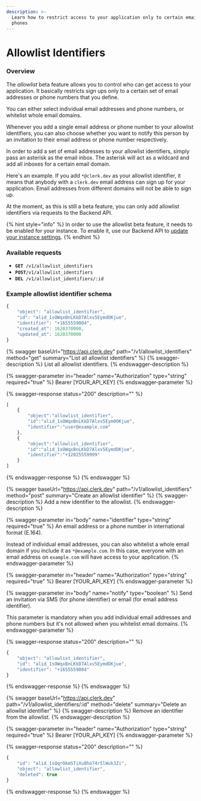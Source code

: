 ```yaml
---
description: >-
  Learn how to restrict access to your application only to certain emails or
  phones
---
```


# Allowlist Identifiers

### Overview

The _allowlist_ beta feature allows you to control who can get access to your application. It basically restricts sign ups only to a certain set of email addresses or phone numbers that you define.&#x20;

You can either select individual email addresses and phone numbers, or whitelist whole email domains.&#x20;

Whenever you add a single email address or phone number to your allowlist identifiers, you can also choose whether you want to notify this person by an invitation to their email address or phone number respectively.&#x20;

In order to add a set of email addresses to your allowlist identifiers, simply pass an asterisk as the email inbox. The asterisk will act as a wildcard and add all inboxes for a certain email domain.&#x20;

Here's an example. If you add `*@clerk.dev` as your allowlist identifier, it means that anybody with a `clerk.dev` email address can sign up for your application. Email addresses from different domains will not be able to sign up.

At the moment, as this is still a beta feature, you can only add allowlist identifiers via requests to the Backend API.&#x20;

{% hint style="info" %}
In order to use the allowlist beta feature, it needs to be enabled for your instance. To enable it, use our Backend API to [update your instance settings](instance-settings.md).
{% endhint %}

### Available requests

* **`GET `**`/v1/allowlist_identifiers`
* **`POST`**`/v1/allowlist_identifiers`
* **`DEL `**`/v1/allowlist_identifiers/:id`

### Example allowlist identifier schema

```javascript
{
	"object": "allowlist_identifier", 
	"id": "alid_1sOWqxBnLKkD7Alxv5EymdOKjue",
	"identifier": "+1655559004",
 	"created_at": 1620370000,
 	"updated_at": 1620370000
}
```

{% swagger baseUrl="https://api.clerk.dev" path="/v1/allowlist_identifiers" method="get" summary="List all allowlist identifiers" %}
{% swagger-description %}
List all allowlist identifiers.
{% endswagger-description %}

{% swagger-parameter in="header" name="Authorization" type="string" required="true" %}
Bearer [YOUR_API_KEY]
{% endswagger-parameter %}

{% swagger-response status="200" description="" %}
```javascript
[
	{
		"object":"allowlist_identifier",
		"id":"alid_1sOWqxBnLKkD7Alxv5Eym0OKjue",
		"identifier":"user@example.com"
	},
	{
		"object":"allowlist_identifier",
		"id":"alid_1sOWqxBnLKkD7Alxv5EymdOKjue",
		"identifier":"+12025559999"
	}
]
```
{% endswagger-response %}
{% endswagger %}

{% swagger baseUrl="https://api.clerk.dev" path="/v1/allowlist_identifiers" method="post" summary="Create an allowlist identifier" %}
{% swagger-description %}
Add a new identifier to the allowlist.
{% endswagger-description %}

{% swagger-parameter in="body" name="identifier" type="string" required="true" %}
An email address or a phone number in international format (E.164).

Instead of individual email addresses, you can also whitelist a whole email domain if you include it as `*@example.com`. In this case, everyone with an email address on `example.com` will have access to your application.
{% endswagger-parameter %}

{% swagger-parameter in="header" name="Authorization" type="string" required="true" %}
Bearer [YOUR_API_KEY]
{% endswagger-parameter %}

{% swagger-parameter in="body" name="notify" type="boolean" %}
Send an invitation via SMS (for phone identifier) or email (for email address identifier).

This parameter is mandatory when you add individual email addresses and phone numbers but it's not allowed when you whitelist email domains.
{% endswagger-parameter %}

{% swagger-response status="200" description="" %}
```javascript
{
	"object": "allowlist_identifier", 
	"id": "alid_1sOWqxBnLKkD7Alxv5EymdOKjue",
	"identifier": "+1655559004"
}
```
{% endswagger-response %}
{% endswagger %}

{% swagger baseUrl="https://api.clerk.dev" path="/v1/allowlist_identifiers/:id" method="delete" summary="Delete an allowlist identifier" %}
{% swagger-description %}
Remove an identifier from the allowlist.
{% endswagger-description %}

{% swagger-parameter in="header" name="Authorization" type="string" required="true" %}
Bearer [YOUR_API_KEY]
{% endswagger-parameter %}

{% swagger-response status="200" description="" %}
```javascript
{
	"id": "alid_1sQqrOkmSTiXu8ho74r5lWuk3Zi",
	"object": "allowlist_identifier", 
	"deleted": true
}
```
{% endswagger-response %}
{% endswagger %}

